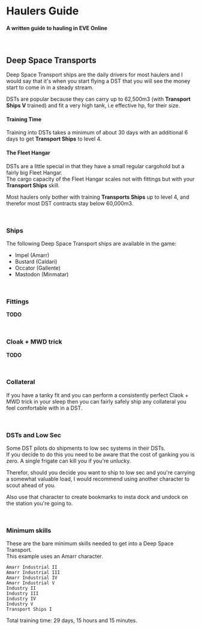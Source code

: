 # Haulers Guide #
#### A written guide to hauling in EVE Online
<br>  

## Deep Space Transports

Deep Space Transport ships are the daily drivers for most haulers and I would say that it's when you start flying a DST that you will see the money start to come in in a steady stream.

DSTs are popular because they can carry up to 62,500m3 (with **Transport Ships V** trained) and fit a very high tank, i.e effective hp, for their size.

#### Training Time

Training into DSTs takes a minimum of about 30 days with an additional 6 days to get **Transport Ships** to level 4.


#### The Fleet Hangar
DSTs are a little special in that they have a small regular cargohold but a fairly big Fleet Hangar.  
The cargo capacity of the Fleet Hangar scales not with fittings but with your **Transport Ships** skill.

Most haulers only bother with training **Transports Ships** up to level 4, and therefor most DST contracts stay below 60,000m3.

<br>

### Ships

The following Deep Space Transport ships are available in the game:

* Impel (Amarr)
* Bustard (Caldari)
* Occator (Gallente)
* Mastodon (Minmatar)

<br>

### Fittings

**TODO**

<br>

### Cloak + MWD trick

**TODO**

<br>

### Collateral

If you have a tanky fit and you can perform a consistently perfect Claok + MWD trick in your sleep then you can fairly safely ship any collateral you feel comfortable with in a DST.

<br>

### DSTs and Low Sec

Some DST pilots do shipments to low sec systems in their DSTs.  
If you decide to do this you need to be aware that the cost of ganking you is zero. A single frigate can kill you if you're unlucky.

Therefor, should you decide you want to ship to low sec and you're carrying a somewhat valuable load, I would recommend using another character to scout ahead of you.

Also use that character to create bookmarks to insta dock and undock on the station you're going to.

<br>

### Minimum skills

These are the bare minimum skills needed to get into a Deep Space Transport.  
This example uses an Amarr character.

```
Amarr Industrial II
Amarr Industrial III
Amarr Industrial IV
Amarr Industrial V
Industry II
Industry III
Industry IV
Industry V
Transport Ships I
```

Total training time: 29 days, 15 hours and 15 minutes.